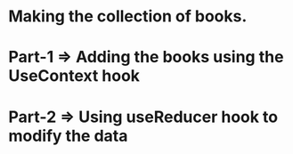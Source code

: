 # Making the collection of books. 

# Part-1 => Adding the books using the UseContext hook  

# Part-2 => Using useReducer hook to modify the data
